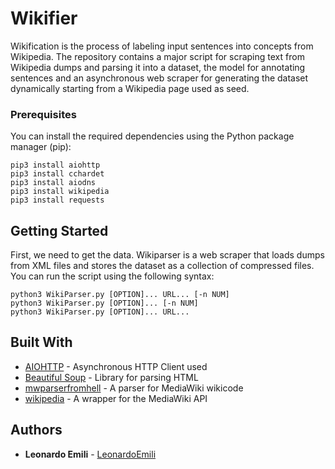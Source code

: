 # Wikifier

Wikification is the process of labeling input sentences into concepts from Wikipedia. The repository contains a major script for scraping text from Wikipedia dumps and parsing it into a dataset, the model for annotating sentences and an asynchronous web scraper for generating the dataset dynamically starting from a Wikipedia page used as seed.

### Prerequisites

You can install the required dependencies using the Python package manager (pip):

```
pip3 install aiohttp
pip3 install cchardet
pip3 install aiodns
pip3 install wikipedia
pip3 install requests
```

## Getting Started

First, we need to get the data. Wikiparser is a web scraper that loads dumps from XML files and stores the dataset as a collection of compressed files. You can run the script using the following syntax:

```
python3 WikiParser.py [OPTION]... URL... [-n NUM]
python3 WikiParser.py [OPTION]... [-n NUM]
python3 WikiParser.py [OPTION]... URL...
```

## Built With

* [AIOHTTP](https://docs.aiohttp.org/en/stable/index.html) - Asynchronous HTTP Client used
* [Beautiful Soup](https://www.crummy.com/software/BeautifulSoup/bs4/doc/) - Library for parsing HTML
* [mwparserfromhell](https://github.com/earwig/mwparserfromhell) - A parser for MediaWiki wikicode
* [wikipedia](https://pypi.org/project/wikipedia/) - A wrapper for the MediaWiki API

## Authors

* **Leonardo Emili** - [LeonardoEmili](https://github.com/LeonardoEmili)

